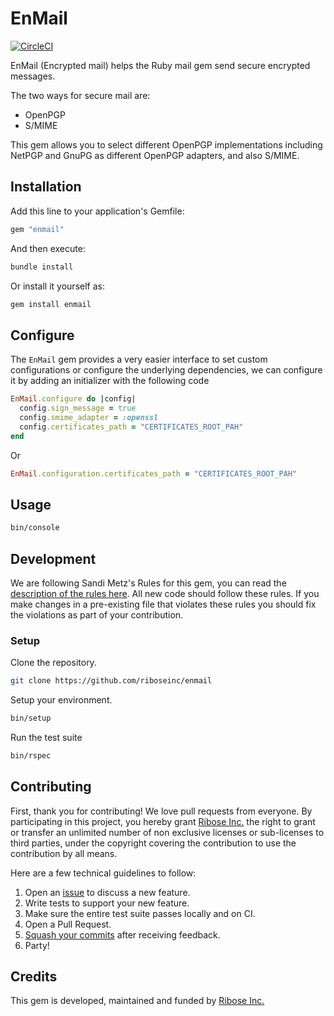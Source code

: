 # EnMail

[![CircleCI](https://circleci.com/gh/abunashir/mail-secure/tree/master.svg?style=svg&circle-token=5f553bfa04e22b7f5d2e393afe0859595e6db6d5)](https://circleci.com/gh/abunashir/mail-secure/tree/master)

EnMail (Encrypted mail) helps the Ruby mail gem send secure encrypted messages.

The two ways for secure mail are:
* OpenPGP
* S/MIME

This gem allows you to select different OpenPGP implementations
including NetPGP and GnuPG as different OpenPGP adapters, and also
S/MIME.

## Installation

Add this line to your application's Gemfile:

```ruby
gem "enmail"
```

And then execute:

```sh
bundle install
```

Or install it yourself as:

```sh
gem install enmail
```

## Configure

The `EnMail` gem provides a very easier interface to set custom configurations
or configure the underlying dependencies, we can configure it by adding an
initializer with the following code

```ruby
EnMail.configure do |config|
  config.sign_message = true
  config.smime_adapter = :openssl
  config.certificates_path = "CERTIFICATES_ROOT_PAH"
end
```

Or

```ruby
EnMail.configuration.certificates_path = "CERTIFICATES_ROOT_PAH"
```

## Usage

```sh
bin/console
```

## Development

We are following Sandi Metz's Rules for this gem, you can read the
[description of the rules here][sandimetz]. All new code should follow these
rules. If you make changes in a pre-existing file that violates these rules you
should fix the violations as part of your contribution.

### Setup

Clone the repository.

```sh
git clone https://github.com/riboseinc/enmail
```

Setup your environment.

```sh
bin/setup
```

Run the test suite

```sh
bin/rspec
```

## Contributing

First, thank you for contributing! We love pull requests from everyone. By
participating in this project, you hereby grant [Ribose Inc.][ribose] the
right to grant or transfer an unlimited number of non exclusive licenses or
sub-licenses to third parties, under the copyright covering the contribution
to use the contribution by all means.

Here are a few technical guidelines to follow:

1. Open an [issue][issues] to discuss a new feature.
1. Write tests to support your new feature.
1. Make sure the entire test suite passes locally and on CI.
1. Open a Pull Request.
1. [Squash your commits][squash] after receiving feedback.
1. Party!

## Credits

This gem is developed, maintained and funded by [Ribose Inc.][ribose]

[ribose]: https://www.ribose.com
[issues]: https://github.com/abunashir/enmail/issues
[squash]: https://github.com/thoughtbot/guides/tree/master/protocol/git#write-a-feature
[sandimetz]: http://robots.thoughtbot.com/post/50655960596/sandi-metz-rules-for-developers
